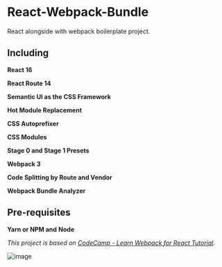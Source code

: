 # React-Webpack-Bundle
React alongside with webpack boilerplate project.

## Including
**React 16**

**React Route 14**

**Semantic UI as the CSS Framework**

**Hot Module Replacement**

**CSS Autoprefixer**

**CSS Modules**

**Stage 0 and Stage 1 Presets**

**Webpack 3**

**Code Splitting by Route and Vendor**

**Webpack Bundle Analyzer**

## Pre-requisites
**Yarn or NPM and**
**Node**

*This project is based on [CodeCamp - Learn Webpack for React Tutorial](https://medium.freecodecamp.org/learn-webpack-for-react-a36d4cac5060).*

![image](https://mattburrell.net/wp-content/uploads/react-webpack-1.png)

